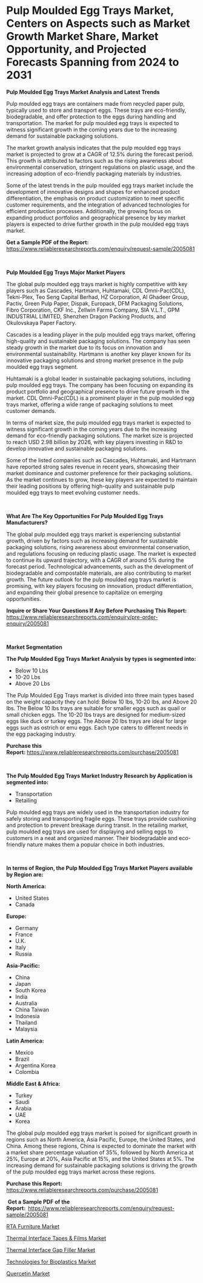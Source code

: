 <p><h1>Pulp Moulded Egg Trays Market, Centers on Aspects such as Market Growth Market Share, Market Opportunity, and Projected Forecasts Spanning from 2024 to 2031</h1></p><p><strong>Pulp Moulded Egg Trays Market Analysis and Latest Trends</strong></p>
<p><p>Pulp moulded egg trays are containers made from recycled paper pulp, typically used to store and transport eggs. These trays are eco-friendly, biodegradable, and offer protection to the eggs during handling and transportation. The market for pulp moulded egg trays is expected to witness significant growth in the coming years due to the increasing demand for sustainable packaging solutions. </p><p>The market growth analysis indicates that the pulp moulded egg trays market is projected to grow at a CAGR of 12.5% during the forecast period. This growth is attributed to factors such as the rising awareness about environmental conservation, stringent regulations on plastic usage, and the increasing adoption of eco-friendly packaging materials by industries. </p><p>Some of the latest trends in the pulp moulded egg trays market include the development of innovative designs and shapes for enhanced product differentiation, the emphasis on product customization to meet specific customer requirements, and the integration of advanced technologies for efficient production processes. Additionally, the growing focus on expanding product portfolios and geographical presence by key market players is expected to drive further growth in the pulp moulded egg trays market.</p></p>
<p><strong>Get a Sample PDF of the Report:&nbsp;</strong> <a href="https://www.reliableresearchreports.com/enquiry/request-sample/2005081">https://www.reliableresearchreports.com/enquiry/request-sample/2005081</a></p>
<p>&nbsp;</p>
<p><strong>Pulp Moulded Egg Trays Major Market Players</strong></p>
<p><p>The global pulp moulded egg trays market is highly competitive with key players such as Cascades, Hartmann, Huhtamaki, CDL Omni-Pac(CDL), Tekni-Plex, Teo Seng Capital Berhad, HZ Corporation, Al Ghadeer Group, Pactiv, Green Pulp Paper, Dispak, Europack, DFM Packaging Solutions, Fibro Corporation, CKF Inc., Zellwin Farms Company, SIA V.L.T., GPM INDUSTRIAL LIMITED, Shenzhen Dragon Packing Products, and Okulovskaya Paper Factory. </p><p>Cascades is a leading player in the pulp moulded egg trays market, offering high-quality and sustainable packaging solutions. The company has seen steady growth in the market due to its focus on innovation and environmental sustainability. Hartmann is another key player known for its innovative packaging solutions and strong market presence in the pulp moulded egg trays segment. </p><p>Huhtamaki is a global leader in sustainable packaging solutions, including pulp moulded egg trays. The company has been focusing on expanding its product portfolio and geographical presence to drive future growth in the market. CDL Omni-Pac(CDL) is a prominent player in the pulp moulded egg trays market, offering a wide range of packaging solutions to meet customer demands. </p><p>In terms of market size, the pulp moulded egg trays market is expected to witness significant growth in the coming years due to the increasing demand for eco-friendly packaging solutions. The market size is projected to reach USD 2.98 billion by 2026, with key players investing in R&D to develop innovative and sustainable packaging solutions. </p><p>Some of the listed companies such as Cascades, Huhtamaki, and Hartmann have reported strong sales revenue in recent years, showcasing their market dominance and customer preference for their packaging solutions. As the market continues to grow, these key players are expected to maintain their leading positions by offering high-quality and sustainable pulp moulded egg trays to meet evolving customer needs.</p></p>
<p>&nbsp;</p>
<p><strong>What Are The Key Opportunities For Pulp Moulded Egg Trays Manufacturers?</strong></p>
<p><p>The global pulp moulded egg trays market is experiencing substantial growth, driven by factors such as increasing demand for sustainable packaging solutions, rising awareness about environmental conservation, and regulations focusing on reducing plastic usage. The market is expected to continue its upward trajectory, with a CAGR of around 5% during the forecast period. Technological advancements, such as the development of biodegradable and compostable materials, are also contributing to market growth. The future outlook for the pulp moulded egg trays market is promising, with key players focusing on innovation, product differentiation, and expanding their global presence to capitalize on emerging opportunities.</p></p>
<p><strong>Inquire or Share Your Questions If Any Before Purchasing This Report:</strong> <a href="https://www.reliableresearchreports.com/enquiry/pre-order-enquiry/2005081">https://www.reliableresearchreports.com/enquiry/pre-order-enquiry/2005081</a></p>
<p>&nbsp;</p>
<p><strong>Market Segmentation</strong></p>
<p><strong>The Pulp Moulded Egg Trays Market Analysis by types is segmented into:</strong></p>
<p><ul><li>Below 10 Lbs</li><li>10-20 Lbs</li><li>Above 20 Lbs</li></ul></p>
<p><p>The Pulp Moulded Egg Trays market is divided into three main types based on the weight capacity they can hold: Below 10 lbs, 10-20 lbs, and Above 20 lbs. The Below 10 lbs trays are suitable for smaller eggs such as quail or small chicken eggs. The 10-20 lbs trays are designed for medium-sized eggs like duck or turkey eggs. The Above 20 lbs trays are ideal for large eggs such as ostrich or emu eggs. Each type caters to different needs in the egg packaging industry.</p></p>
<p><strong>Purchase this Report:&nbsp;</strong><a href="https://www.reliableresearchreports.com/purchase/2005081">https://www.reliableresearchreports.com/purchase/2005081</a></p>
<p>&nbsp;</p>
<p><strong>The Pulp Moulded Egg Trays Market Industry Research by Application is segmented into:</strong></p>
<p><ul><li>Transportation</li><li>Retailing</li></ul></p>
<p><p>Pulp moulded egg trays are widely used in the transportation industry for safely storing and transporting fragile eggs. These trays provide cushioning and protection to prevent breakage during transit. In the retailing market, pulp moulded egg trays are used for displaying and selling eggs to customers in a neat and organized manner. Their biodegradable and eco-friendly nature makes them a popular choice in both industries.</p></p>
<p>&nbsp;</p>
<p><strong>In terms of Region, the Pulp Moulded Egg Trays Market Players available by Region are:</strong></p>
<p>
    <p> <strong> North America: </strong>
        <ul>
            <li>United States</li>
            <li>Canada</li>
        </ul>
        </p> 
    <p> <strong> Europe: </strong>
        <ul>
            <li>Germany</li>
            <li>France</li>
            <li>U.K.</li>
            <li>Italy</li>
            <li>Russia</li>
        </ul>
        </p> 
    <p> <strong> Asia-Pacific: </strong>
        <ul>
            <li>China</li>
            <li>Japan</li>
            <li>South Korea</li>
            <li>India</li>
            <li>Australia</li>
            <li>China Taiwan</li>
            <li>Indonesia</li>
            <li>Thailand</li>
            <li>Malaysia</li>
        </ul>
        </p> 
    <p> <strong> Latin America: </strong>
        <ul>
            <li>Mexico</li>
            <li>Brazil</li>
            <li>Argentina Korea</li>
            <li>Colombia</li>
        </ul>
        </p> 
    <p> <strong> Middle East & Africa: </strong>
        <ul>
            <li>Turkey</li>
            <li>Saudi</li>
            <li>Arabia</li>
            <li>UAE</li>
            <li>Korea</li>
        </ul>
    </p>
    </p>
<p><p>The global pulp moulded egg trays market is poised for significant growth in regions such as North America, Asia Pacific, Europe, the United States, and China. Among these regions, China is expected to dominate the market with a market share percentage valuation of 35%, followed by North America at 25%, Europe at 20%, Asia Pacific at 15%, and the United States at 5%. The increasing demand for sustainable packaging solutions is driving the growth of the pulp moulded egg trays market across these regions.</p></p>
<p><strong>Purchase this Report: </strong><a href="https://www.reliableresearchreports.com/purchase/2005081">https://www.reliableresearchreports.com/purchase/2005081</a></p>
<p>&nbsp;<strong>Get a Sample PDF of the Report:&nbsp;&nbsp;</strong><a href="https://www.reliableresearchreports.com/enquiry/request-sample/2005081">https://www.reliableresearchreports.com/enquiry/request-sample/2005081</a></p>
<p><strong></strong></p>
<p><p><a href="https://view.publitas.com/reportprime-1/rta-furniture-market-furnish-information-about-market-size-market-share-market-dynamics-and-projections-spanning-from-2024-to-2031/">RTA Furniture Market</a></p><p><a href="https://military-diascia-e68.notion.site/Thermal-Interface-Tapes-Films-Market-Size-Growth-Outlook-from-2024-to-2031-projecting-at-Market--4df06f8556e441b480b4fe9a4949d80f">Thermal Interface Tapes & Films Market</a></p><p><a href="https://sudsy-motorcycle-bbc.notion.site/Thermal-Interface-Gap-Filler-Market-Research-Report-Forecasted-for-Period-from-2024-2031-by-Marke-357f95d2e40348fb8b8f6cebabb0a0ca">Thermal Interface Gap Filler Market</a></p><p><a href="https://meowing-canidae-761.notion.site/Technologies-for-Bioplastics-Market-Offers-Provide-Insightful-Data-for-the-Time-Period-from-2024-to--18efcdf60bf946b9a3398afa045c1d87">Technologies for Bioplastics Market</a></p><p><a href="https://view.publitas.com/reportprime-1/quercetin-market-size-and-growth-market-segmentation-regional-and-country-breakdowns-and-market-trends-for-period-from-2024-2031/">Quercetin Market</a></p></p>